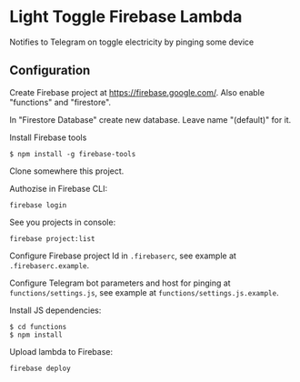 # Light Toggle Firebase Lambda

Notifies to Telegram on toggle electricity by pinging some device

## Configuration

Create Firebase project at https://firebase.google.com/. Also enable "functions" and "firestore".

In "Firestore Database" create new database. Leave name "(default)" for it.

Install Firebase tools

```
$ npm install -g firebase-tools
```

Clone somewhere this project.

Authozise in Firebase CLI:

```
firebase login
```

See you projects in console:

```
firebase project:list
```

Configure Firebase project Id in `.firebaserc`, see example at `.firebaserc.example`.

Configure Telegram bot parameters and host for pinging at `functions/settings.js`, see example at `functions/settings.js.example`.

Install JS dependencies:

```
$ cd functions
$ npm install
```

Upload lambda to Firebase:

```
firebase deploy
```


